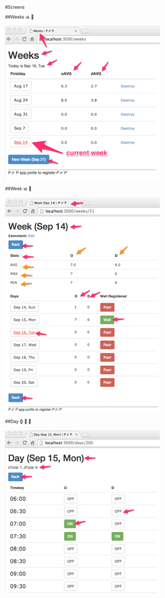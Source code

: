 #Screens

##Weeks :bar_chart: :calendar:

![Weeks](weeks.png)

##Week :bar_chart: :date:

![Week](week.png)

##Day :watch: :toilet: :wc:

![Day](day.png)
